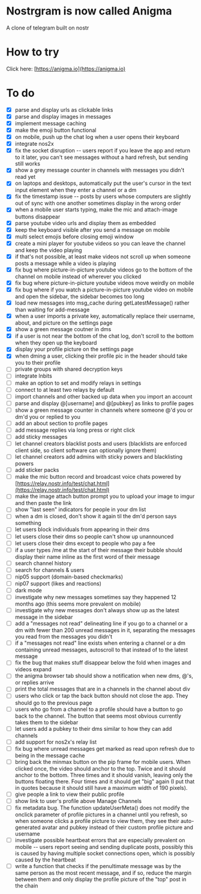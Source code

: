 # Nostrgram is now called Anigma

A clone of telegram built on nostr

# How to try

Click here: [https://anigma.io](https://anigma.io)

# To do

* [x] parse and display urls as clickable links
* [x] parse and display images in messages
* [x] implement message caching
* [x] make the emoji button functional
* [x] on mobile, push up the chat log when a user opens their keyboard
* [x] integrate nos2x
* [x] fix the socket disruption -- users report if you leave the app and return to it later, you can't see messages without a hard refresh, but sending still works
* [x] show a grey message counter in channels with messages you didn't read yet
* [x] on laptops and desktops, automatically put the user's cursor in the text input element when they enter a channel or a dm
* [x] fix the timestamp issue -- posts by users whose computers are slightly out of sync with one another sometimes display in the wrong order
* [x] when a mobile user starts typing, make the mic and attach-image buttons disappear
* [x] parse youtube video urls and display them as embedded
* [x] keep the keyboard visible after you send a message on mobile
* [x] multi select emojis before closing emoji window
* [x] create a mini player for youtube videos so you can leave the channel and keep the video playing
* [x] if that's not possible, at least make videos not scroll up when someone posts a message while a video is playing
* [x] fix bug where picture-in-picture youtube videos go to the bottom of the channel on mobile instead of wherever you clicked
* [x] fix bug where picture-in-picture youtube videos move weirdly on mobile
* [x] fix bug where if you watch a picture-in-picture youtube video on mobile and open the sidebar, the sidebar becomes too long 
* [x] load new messages into msg_cache during getLatestMessage() rather than waiting for add-message
* [x] when a user imports a private key, automatically replace their username, about, and picture on the settings page 
* [x] show a green message coutner in dms
* [x] if a user is not near the bottom of the chat log, don't scroll to the bottom when they open up the keyboard
* [x] display your profile picture on the settings page
* [x] when dming a user, clicking their profile pic in the header should take you to their profile
* [ ] private groups with shared decryption keys
* [ ] integrate lnbits
* [ ] make an option to set and modify relays in settings
* [ ] connect to at least two relays by default
* [ ] import channels and other backed up data when you import an account
* [ ] parse and display @[username] and @[pubkey] as links to profile pages
* [ ] show a green message counter in channels where someone @'d you or dm'd you or replied to you
* [ ] add an about section to profile pages
* [ ] add message replies via long press or right click
* [ ] add sticky messages
* [ ] let channel creators blacklist posts and users (blacklists are enforced client side, so client software can optionally ignore them)
* [ ] let channel creators add admins with sticky powers and blacklisting powers
* [ ] add sticker packs
* [ ] make the mic button record and broadcast voice chats powered by [https://relay.nostr.info/test/chat.html](https://relay.nostr.info/test/chat.html)
* [ ] make the image attach button prompt you to upload your image to imgur and then paste the link
* [ ] show "last seen" indicators for people in your dm list
* [ ] when a dm is closed, don't show it again til the dm'd person says something
* [ ] let users block individuals from appearing in their dms
* [ ] let users close their dms so people can't show up unannounced
* [ ] let users close their dms except to people who pay a fee
* [ ] if a user types /me at the start of their message their bubble should display their name inline as the first word of their message
* [ ] search channel history
* [ ] search for channels & users
* [ ] nip05 support (domain-based checkmarks)
* [ ] nip07 support (likes and reactions)
* [ ] dark mode
* [ ] investigate why new messages sometimes say they happened 12 months ago (this seems more prevalent on mobile)
* [ ] investigate why new messages don't always show up as the latest message in the sidebar
* [ ] add a "messages not read" delineating line if you go to a channel or a dm with fewer than 200 unread messages in it, separating the messages you read from the messages you didn't
* [ ] if a "messages not read" line exists when entering a channel or a dm containing unread messages, autoscroll to that instead of to the latest message
* [ ] fix the bug that makes stuff disappear below the fold when images and videos expand
* [ ] the anigma browser tab should show a notification when new dms, @'s, or replies arrive
* [ ] print the total messages that are in a channels in the channel about div
* [ ] users who click or tap the back button should not close the app. They should go to the previous page
* [ ] users who go from a channel to a profile should have a button to go back to the channel. The button that seems most obvious currently takes them to the sidebar
* [ ] let users add a pubkey to their dms similar to how they can add channels
* [ ] add support for nos2x's relay list
* [ ] fix bug where unread messages get marked as read upon refresh due to being in the message cache
* [ ] bring back the minmax button on the pip frame for mobile users. When clicked once, the video should anchor to the top. Twice and it should anchor to the bottom. Three times and it should vanish, leaving only the buttons floating there. Four times and it should get "big" again (I put that in quotes because it should still have a maximum width of 190 pixels).
* [ ] give people a link to view their public profile
* [ ] show link to user's profile above Manage Channels
* [ ] fix metadata bug. The function updateUserMeta() does not modify the onclick parameter of profile pictures in a channel until you refresh, so when someone clicks a profile picture to view them, they see their auto-generated avatar and pubkey instead of their custom profile picture and username
* [ ] investigate possible heartbeat errors that are especially prevalent on mobile -- users report seeing and sending duplicate posts, possibly this is caused by having multiple socket connections open, which is possibly caused by the heartbeat
* [ ] write a function that checks if the penultimate message was by the same person as the most recent message, and if so, reduce the margin between them and only display the profile picture of the "top" post in the chain
